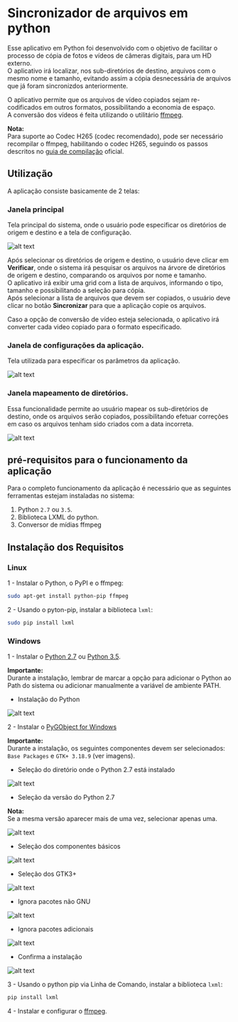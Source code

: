 # Sincronizador de arquivos em python

Esse aplicativo em Python foi desenvolvido com o objetivo de facilitar o processo de cópia de fotos e vídeos de câmeras digitais, para um HD externo.  
O aplicativo irá localizar, nos sub-diretórios de destino, arquivos com o mesmo nome e tamanho, evitando assim a cópia desnecessária de arquivos que já foram sincronizdos anteriormente.  

O aplicativo permite que os arquivos de vídeo copiados sejam re-codificados em outros formatos, possibilitando a economia de espaço.  
A conversão dos vídeos é feita utilizando o utilitário [ffmpeg](https://www.ffmpeg.org/).  

**Nota:**  
Para suporte ao Codec H265 (codec recomendado), pode ser necessário recompilar o ffmpeg, habilitando o codec H265, seguindo os passos descritos no [guia de compilação](https://trac.ffmpeg.org/wiki/CompilationGuide) oficial.

## Utilização

A aplicação consiste basicamente de 2 telas:  

### Janela principal

Tela principal do sistema, onde o usuário pode especificar os diretórios de origem e destino e a tela de configuração.

![alt text](imagens/main_window.png "Tela principal da aplicação")

Após selecionar os diretórios de origem e destino, o usuário deve clicar em **Verificar**, onde o sistema irá pesquisar os arquivos na árvore de diretórios de origem e destino, comparando os arquivos por nome e tamanho.  
O aplicativo irá exibir uma grid com a lista de arquivos, informando o tipo, tamanho e possibilitando a seleção para cópia.  
Após selecionar a lista de arquivos que devem ser copiados, o usuário deve clicar no botão **Sincronizar** para que a aplicação copie os arquivos.  

Caso a opção de conversão de vídeo esteja selecionada, o aplicativo irá converter cada video copiado para o formato especificado.  

### Janela de configurações da aplicação.

Tela utilizada para especificar os parâmetros da aplicação.  

![alt text](imagens/config_window.png "Tela de configuração da aplicação")

### Janela mapeamento de diretórios.

Essa funcionalidade permite ao usuário mapear os sub-diretórios de destino, onde os arquivos serão copiados, possibilitando efetuar correções em caso os arquivos tenham sido criados com a data incorreta.  


![alt text](imagens/mapping_window.png "Tela de mapeamento de diretórios")


## pré-requisitos para o funcionamento da aplicação

Para o completo funcionamento da aplicação é necessário que as seguintes ferramentas estejam instaladas no sistema:

1. Python `2.7` ou `3.5`.
2. Biblioteca LXML do python.
3. Conversor de mídias ffmpeg

## Instalação dos Requisitos

### Linux

1 - Instalar o Python, o PyPI e o ffmpeg:

```sh
sudo apt-get install python-pip ffmpeg
```

2 - Usando o pyton-pip, instalar a biblioteca `lxml`:

```sh
sudo pip install lxml
```

### Windows

1 - Instalar o [Python 2.7](https://www.python.org/downloads/release/python-2713/) ou [Python 3.5](https://www.python.org/downloads/release/python-363/).

**Importante:**  
Durante a instalação, lembrar de marcar a opção para adicionar o Python ao Path do sistema ou adicionar manualmente a variável de ambiente PATH.

- Instalação do Python

![alt text](imagens/windows_python.png "Instalação do Python 2.7")

2 - Instalar o [PyGObject for Windows](https://sourceforge.net/projects/pygobjectwin32/files/pygi-aio-3.18.2_rev12-setup_549872deadabb77a91efbc56c50fe15f969e5681.exe/download)

**Importante:**  
Durante a instalação, os seguintes componentes devem ser selecionados: `Base Packages` e `GTK+ 3.18.9` (ver imagens).

- Seleção do diretório onde o Python 2.7 está instalado

![alt text](imagens/pygobject1.png "Seleção do diretório do Python 2.7")

- Seleção da versão do Python 2.7

**Nota:**  
Se a mesma versão aparecer mais de uma vez, selecionar apenas uma.

![alt text](imagens/pygobject2.png "Seleção da versão do Python 2.7")

- Seleção dos componentes básicos

![alt text](imagens/pygobject3.png "Seleção dos componentes básicos")

- Seleção dos GTK3+

![alt text](imagens/pygobject4.png "Seleção dos GTK3+")

- Ignora pacotes não GNU

![alt text](imagens/pygobject5.png "Ignora pacotes não GNU")

- Ignora pacotes adicionais

![alt text](imagens/pygobject6.png "Ignora pacotes adicionais")

- Confirma a instalação

![alt text](imagens/pygobject7.png "Finaliza instalação")

3 - Usando o python pip via Linha de Comando, instalar a biblioteca `lxml`:

```sh
pip install lxml
```
4 - Instalar e configurar o [ffmpeg](https://www.ffmpeg.org/download.html).
